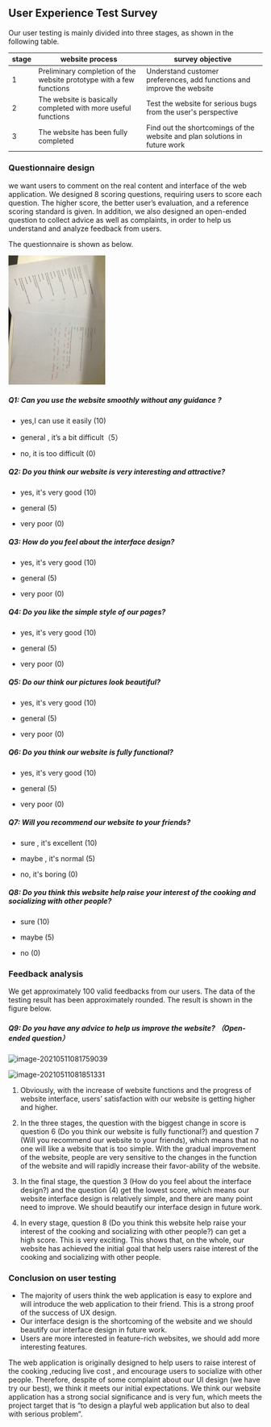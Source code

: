 ## User Experience Test Survey

Our user testing is mainly divided into three stages, as shown in the following table.

| stage | website process                                              | survey objective                                             |
| ----- | ------------------------------------------------------------ | ------------------------------------------------------------ |
| 1     | Preliminary completion of the website prototype with a few functions | Understand customer preferences, add functions and improve the website |
| 2     | The website is basically completed with more useful functions | Test the website for serious bugs from the user's perspective |
| 3     | The website has been fully completed                         | Find out the shortcomings of the website and plan solutions in future work |

###  Questionnaire design

we want users to comment on the real content and interface of the web application. We designed 8 scoring questions, requiring users to score each question. The higher score, the better user’s evaluation, and a reference scoring standard is given. In addition, we also designed an open-ended question to collect advice as well as complaints, in order to help us understand and analyze feedback from users.

The questionnaire is shown as below.

<img src="images/Evaluation/questionnaire.jpg" alt="questionnaire" style="zoom: 25%;" />

##### Q1: Can you use the website smoothly without any guidance ?

-   yes,I can use it easily (10)
    
-   general , it’s a bit difficult（5）
    
-   no, it is too difficult (0)

##### Q2: Do you think our website is very interesting and attractive?

-   yes, it's very good (10)
    
-   general (5)
    
-   very poor (0)

##### Q3: How do you feel about the interface design?

-   yes, it's very good (10)
    
-   general (5)
    
-   very poor (0)

##### Q4: Do you like the simple style of our pages?

-   yes, it's very good (10)
    
-   general (5)
    
-   very poor (0)

##### Q5: Do our think our pictures look beautiful?

-   yes, it's very good (10)
    
-   general (5)
    
-   very poor (0)

##### Q6: Do you think our website is fully functional?

-   yes, it's very good (10)
    
-   general (5)
    
-   very poor (0)

##### Q7: Will you recommend our website to your friends?

-   sure , it's excellent (10)
    
-   maybe , it's normal (5)
    
-   no, it's boring (0)

##### Q8: Do you think this website help raise your interest of the cooking and socializing with other people?

-   sure (10)
    
-   maybe (5)
    
-   no (0)
###  Feedback analysis

We get approximately 100 valid feedbacks from our users. The data of the testing result has been approximately rounded. The result is shown in the figure below.

##### Q9: Do you have any advice to help us improve the website? （Open-ended question）

![image-20210511081759039](file://C:\Users\16835\Desktop\readme\Portfolio\images\Evaluation\image-20210511081759039.png?lastModify=1620693834)

![image-20210511081851331](file://C:\Users\16835\Desktop\readme\Portfolio\images\Evaluation\image-20210511081851331.png?lastModify=1620693834)

 1. Obviously, with the increase of website functions and  the progress of website interface,  users’ satisfaction with our website is getting higher and higher. 

 2. In the three stages, the question with the biggest change in score is question 6 (Do you think our website is fully functional?) and question 7 (Will you recommend our website to your friends), which means that no one will like a website that is too simple. With the gradual improvement of the website, people are very sensitive to the changes in the function of the website and will rapidly increase their favor-ability of the website.
 3. In the final stage, the question 3 (How do you feel about the interface design?) and the question (4) get the lowest score, which means our website interface design is relatively simple, and there are many point need to improve. We should beautify our interface design in future work.
 4. In every stage, question 8 (Do you think this website help raise your interest of the cooking and socializing with other people?) can get a high score. This is very exciting. This shows that, on the whole, our website has achieved the initial goal that help users raise interest of the cooking and socializing with other people.

### Conclusion on user testing

-   The majority of users think the web application is easy to explore and will introduce the web application to their friend.  This is a strong proof of the success of UX design.
- Our interface design is the shortcoming of the website and we should beautify our interface design in future work.
-   Users are more interested in feature-rich websites, we should add more interesting features.

The web application is originally designed to help users to raise interest of the cooking ,reducing live cost , and encourage users to socialize with other people.  Therefore, despite of some complaint about our UI design (we have try our best), we think it meets our initial expectations. We think our website application has a strong social significance and is very fun, which meets the project target that is “to design a playful web application but also to deal with serious problem”.